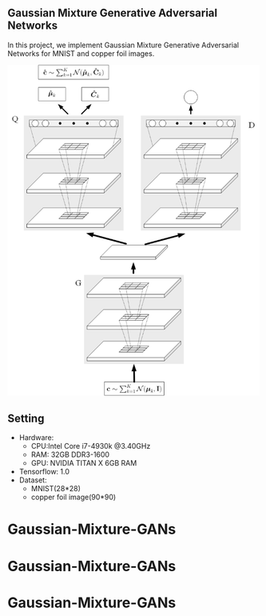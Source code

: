 ## Gaussian Mixture Generative Adversarial Networks
In this project, we implement Gaussian Mixture Generative Adversarial Networks for MNIST and copper foil images.

<img src="figs/mixture_GANs_architecture.png">

## Setting
- Hardware:
	- CPU:Intel Core i7-4930k @3.40GHz
	- RAM: 32GB DDR3-1600
	- GPU: NVIDIA TITAN X 6GB RAM
- Tensorflow: 1.0
- Dataset:
	- MNIST(28*28)
	- copper foil image(90*90)


# Gaussian-Mixture-GANs
# Gaussian-Mixture-GANs
# Gaussian-Mixture-GANs

